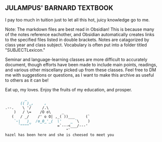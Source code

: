 ## JULAMPUS' BARNARD TEXTBOOK

I pay too much in tuition just to let all this hot, juicy knowledge go to me.

Note: The markdown files are best read in Obsidian! This is because many of the notes reference eachother, and Obsidian automatically creates links to the specified files listed in double brackets.
Notes are catagorized by class year and class subject. Vocabulary is often put into a folder titled "SUBJECTLexicon." 

Seminar and language-learning classes are more difficult to accurately document, though efforts have been made to include main points, readings, and various other miscellany picked up from these classes. Feel free to DM me with suggestions or questions, as I want to make this archive as useful to others as it can be!

Eat up, my loves. Enjoy the fruits of my education, and prosper.


```markdown
         _
       (( )_,     ,
.--.    \ '/     /.\
    )   / \=    /O o\     _
   (   / _/    /' o O| ,_( ))___     (`
    `-|   )_  /o_O_'_(  \'    _ `\    ) 
      `""""`            =`---<___/---'
                            "`
hazel has been here and she is cheesed to meet you
```
      
